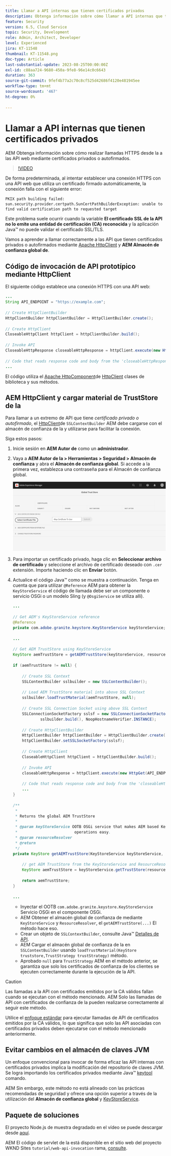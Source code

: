 ```yaml
---
title: Llamar a API internas que tienen certificados privados
description: Obtenga información sobre cómo llamar a API internas que tienen certificados privados o autofirmados.
feature: Security
version: 6.5, Cloud Service
topic: Security, Development
role: Admin, Architect, Developer
level: Experienced
jira: KT-11548
thumbnail: KT-11548.png
doc-type: Article
last-substantial-update: 2023-08-25T00:00:00Z
exl-id: c88aa724-9680-450a-9fe8-96e14c0c6643
duration: 363
source-git-commit: 9fef4b77a2c70c8cf525d42686f4120e481945ee
workflow-type: tm+mt
source-wordcount: '467'
ht-degree: 0%

---
```


# Llamar a API internas que tienen certificados privados

AEM Obtenga información sobre cómo realizar llamadas HTTPS desde la a las API web mediante certificados privados o autofirmados.

>[!VIDEO](https://video.tv.adobe.com/v/3424853?quality=12&learn=on)

De forma predeterminada, al intentar establecer una conexión HTTPS con una API web que utiliza un certificado firmado automáticamente, la conexión falla con el siguiente error:

```
PKIX path building failed: sun.security.provider.certpath.SunCertPathBuilderException: unable to find valid certification path to requested target
```

Este problema suele ocurrir cuando la variable **El certificado SSL de la API no lo emite una entidad de certificación (CA) reconocida** y la aplicación Java™ no puede validar el certificado SSL/TLS.

Vamos a aprender a llamar correctamente a las API que tienen certificados privados o autofirmados mediante [Apache HttpClient](https://hc.apache.org/httpcomponents-client-4.5.x/index.html) y **AEM Almacén de confianza global de**.


## Código de invocación de API prototípico mediante HttpClient

El siguiente código establece una conexión HTTPS con una API web:

```java
...
String API_ENDPOINT = "https://example.com";

// Create HttpClientBuilder
HttpClientBuilder httpClientBuilder = HttpClientBuilder.create();

// Create HttpClient
CloseableHttpClient httpClient = httpClientBuilder.build();

// Invoke API
CloseableHttpResponse closeableHttpResponse = httpClient.execute(new HttpGet(API_ENDPOINT));

// Code that reads response code and body from the 'closeableHttpResponse' object
...
```

El código utiliza el [Apache HttpComponent](https://hc.apache.org/)de [HttpClient](https://hc.apache.org/httpcomponents-client-4.5.x/index.html) clases de biblioteca y sus métodos.


## AEM HttpClient y cargar material de TrustStore de la

Para llamar a un extremo de API que tiene _certificado privado o autofirmado_, el [HttpClient](https://hc.apache.org/httpcomponents-client-4.5.x/index.html)de `SSLContextBuilder` AEM debe cargarse con el almacén de confianza de la y utilizarse para facilitar la conexión.

Siga estos pasos:

1. Inicie sesión en **AEM Autor de** como un **administrador**.
1. Vaya a **AEM Autor de la > Herramientas > Seguridad > Almacén de confianza** y abra el **Almacén de confianza global**. Si accede a la primera vez, establezca una contraseña para el Almacén de confianza global.

   ![Almacén de confianza global](assets/internal-api-call/global-trust-store.png)

1. Para importar un certificado privado, haga clic en **Seleccionar archivo de certificado** y seleccione el archivo de certificado deseado con `.cer` extensión. Importe haciendo clic en **Enviar** botón.

1. Actualice el código Java™ como se muestra a continuación. Tenga en cuenta que para utilizar `@Reference` AEM para obtener la `KeyStoreService` el código de llamada debe ser un componente o servicio OSGi o un modelo Sling (y `@OsgiService` se utiliza allí).

   ```java
   ...
   
   // Get AEM's KeyStoreService reference
   @Reference
   private com.adobe.granite.keystore.KeyStoreService keyStoreService;
   
   ...
   
   // Get AEM TrustStore using KeyStoreService
   KeyStore aemTrustStore = getAEMTrustStore(keyStoreService, resourceResolver);
   
   if (aemTrustStore != null) {
   
       // Create SSL Context
       SSLContextBuilder sslbuilder = new SSLContextBuilder();
   
       // Load AEM TrustStore material into above SSL Context
       sslbuilder.loadTrustMaterial(aemTrustStore, null);
   
       // Create SSL Connection Socket using above SSL Context
       SSLConnectionSocketFactory sslsf = new SSLConnectionSocketFactory(
               sslbuilder.build(), NoopHostnameVerifier.INSTANCE);
   
       // Create HttpClientBuilder
       HttpClientBuilder httpClientBuilder = HttpClientBuilder.create();
       httpClientBuilder.setSSLSocketFactory(sslsf);
   
       // Create HttpClient
       CloseableHttpClient httpClient = httpClientBuilder.build();
   
       // Invoke API
       closeableHttpResponse = httpClient.execute(new HttpGet(API_ENDPOINT));
   
       // Code that reads response code and body from the 'closeableHttpResponse' object
       ...
   } 
   
   /**
    * 
    * Returns the global AEM TrustStore
    * 
    * @param keyStoreService OOTB OSGi service that makes AEM based KeyStore
    *                         operations easy.
    * @param resourceResolver
    * @return
    */
   private KeyStore getAEMTrustStore(KeyStoreService keyStoreService, ResourceResolver resourceResolver) {
   
       // get AEM TrustStore from the KeyStoreService and ResourceResolver
       KeyStore aemTrustStore = keyStoreService.getTrustStore(resourceResolver);
   
       return aemTrustStore;
   }
   
   ...
   ```

   * Inyectar el OOTB `com.adobe.granite.keystore.KeyStoreService` Servicio OSGi en el componente OSGi.
   * AEM Obtener el almacén global de confianza de mediante `KeyStoreService` y `ResourceResolver`, el `getAEMTrustStore(...)` El método hace eso.
   * Crear un objeto de `SSLContextBuilder`, consulte Java™ [Detalles de API](https://javadoc.io/static/org.apache.httpcomponents/httpcore/4.4.8/index.html?org/apache/http/ssl/SSLContextBuilder.html).
   * AEM Cargar el almacén global de confianza de la en `SSLContextBuilder` usando `loadTrustMaterial(KeyStore truststore,TrustStrategy trustStrategy)` método.
   * Aprobado `null` para `TrustStrategy` AEM en el método anterior, se garantiza que solo los certificados de confianza de los clientes se ejecuten correctamente durante la ejecución de la API.


>[!CAUTION]
>
>Las llamadas a la API con certificados emitidos por la CA válidos fallan cuando se ejecutan con el método mencionado. AEM Solo las llamadas de API con certificados de confianza de la pueden realizarse correctamente al seguir este método.
>
>Utilice el [enfoque estándar](#prototypical-api-invocation-code-using-httpclient) para ejecutar llamadas de API de certificados emitidos por la CA válidos, lo que significa que solo las API asociadas con certificados privados deben ejecutarse con el método mencionado anteriormente.

## Evitar cambios en el almacén de claves JVM

Un enfoque convencional para invocar de forma eficaz las API internas con certificados privados implica la modificación del repositorio de claves JVM. Se logra importando los certificados privados mediante Java™ [keytool](https://docs.oracle.com/en/java/javase/11/tools/keytool.html#GUID-5990A2E4-78E3-47B7-AE75-6D1826259549) comando.

AEM Sin embargo, este método no está alineado con las prácticas recomendadas de seguridad y ofrece una opción superior a través de la utilización del **Almacén de confianza global** y [KeyStoreService](https://javadoc.io/doc/com.adobe.aem/aem-sdk-api/latest/com/adobe/granite/keystore/KeyStoreService.html).


## Paquete de soluciones

El proyecto Node.js de muestra degradado en el vídeo se puede descargar desde [aquí](assets/internal-api-call/REST-APIs.zip).

AEM El código de servlet de la está disponible en el sitio web del proyecto WKND Sites `tutorial/web-api-invocation` rama, [consulte](https://github.com/adobe/aem-guides-wknd/tree/tutorial/web-api-invocation/core/src/main/java/com/adobe/aem/guides/wknd/core/servlets).
